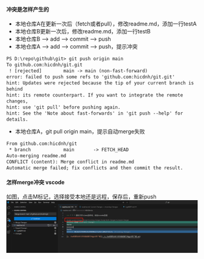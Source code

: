 
#### 冲突是怎样产生的
* 本地仓库A在更新一次后（fetch或者pull），修改readme.md，添加一行testA
* 本地仓库B更新一次后，修改readme.md，添加一行testB
* 本地仓库B --> add --> commit --> push
* 本地仓库A --> add --> commit --> push，提示冲突
```
PS D:\repo\github\git> git push origin main
To github.com:hicdnh/git.git
 ! [rejected]        main -> main (non-fast-forward)
error: failed to push some refs to 'github.com:hicdnh/git.git'
hint: Updates were rejected because the tip of your current branch is behind
hint: its remote counterpart. If you want to integrate the remote changes,
hint: use 'git pull' before pushing again.
hint: See the 'Note about fast-forwards' in 'git push --help' for details.
```
* 本地仓库A，git pull origin main，提示自动merge失败
```
From github.com:hicdnh/git
 * branch            main       -> FETCH_HEAD
Auto-merging readme.md
CONFLICT (content): Merge conflict in readme.md
Automatic merge failed; fix conflicts and then commit the result.
```
#### 怎样merge冲突 vscode
如图，点击M标记，选择接受本地还是远程，保存后，重新push
![解决冲突](./src/image/2.vscode怎么解决冲突.png)